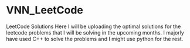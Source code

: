 # VNN_LeetCode
LeetCode Solutions 
Here I will be uploading the optimal solutions for the leetcode problems that I will be solving in the upcoming months.
I majorly have used C++ to solve the problems and I might use python for the rest.
